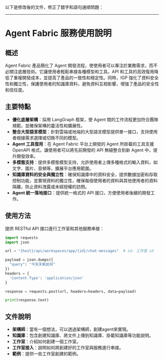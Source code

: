 以下是修改後的文件，修正了錯字和語句通順問題：

---

# Agent Fabric 服務使用說明

## 概述

Agent Fabric 產品簡化了 Agent 開發流程，使使用者可以專注於業務需求，而不必關注底層技術。它讓使用者輕鬆串接各種模型和工具。API 和工具的高效復用降低了重複開發成本，並提高了產品的一致性和穩定性。同時，IGP 強化了資料安全性和獨立性，保護使用者的知識庫資料，避免資料互相影響，增強了產品的安全性和信任度。

## 主要特點

* **優化底層架構**：採用 LangGraph 框架，使 Agent 間的工作流程更加符合團隊規範，並確保架構的靈活性和擴展性。
* **整合大型語言模型**：針對雲端或地端的大型語言模型提供單一接口，支持使用者根據需求選擇或切換不同的模型。
* **Agent 工具復用**：在 Agent Fabric 平台上開發的 Agent 所掛載的工具支援 OpenAPI 格式，讓使用者可以將先前開發的 API 無縫整合到新 Agent 中，提升開發效率。
* **多模態支持**：提供多模態模型支持，允許使用者上傳多種格式的輸入資料，如文字、圖片、音頻等，擴展平台應用範圍。
* **知識庫資料的安全與獨立性**：確保知識庫中的資料安全，提供數據加密和存取控制功能，並實現資料的獨立性，確保每個使用者的資料與其他使用者的資料隔離，防止資料洩露或未經授權的訪問。
* **Agent 統一落地接口**：提供統一格式的 API 接口，方便使用者後續的開發工作。

## 使用方法

提供 RESTful API 接口進行工作室和其他服務串接：

```python
import requests
import json

url = "{host}/api/workspaces/app/{id}/chat-messages"  # id: 工作室 id

payload = json.dumps({
  "query": "今天天氣如何"
})
headers = {
  'Content-Type': 'application/json'
}

response = requests.post(url, headers=headers, data=payload)

print(response.text)
```

## 文件說明

- **架構師**：當有一個想法，可以透過架構師，創建agent來實現。
- **知識庫**：包含創建知識庫、將文件上傳到知識庫、掛載知識庫等功能說明。
- **工作室**：介紹如何創建一個工作室。
- **工作室接入**：說明如何將創建好的工作室與服務進行串接。
- **範例**：提供一些工作室創建的範例。
